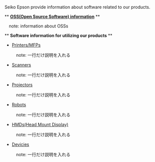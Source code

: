 Seiko Epson provide information about software related to our products.

** [**OSS(Open Source Software) information**](/List/OSSs.md) **
<p style="text-indent:1em;">note: information about OSSs</p>

** **Software information for utilizing our products** **

- [Printers/MFPs](List/Printers_MFPs.md)<p style="text-indent:1em;">note: 一行だけ説明を入れる</p>
- [Scanners](List/Scanners.md)<p style="text-indent:1em;">note: 一行だけ説明を入れる</p>
- [Projectors](List/Projectors.md)<p style="text-indent:1em;">note: 一行だけ説明を入れる</p>
- [Robots](List/Robots.md)<p style="text-indent:1em;">note: 一行だけ説明を入れる</p>
- [HMDs(Head Mount Display)](List/HMDs.md)<p style="text-indent:1em;">note: 一行だけ説明を入れる</p>
- [Devicies](List/Devices.md)<p style="text-indent:1em;">note: 一行だけ説明を入れる</p>

